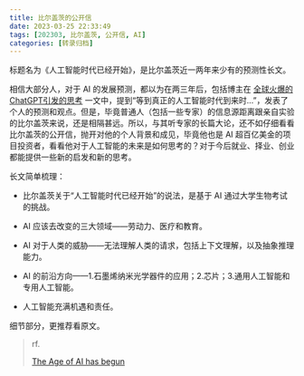 ```yaml
---
title: 比尔盖茨的公开信
date: 2023-03-25 22:33:49
tags: [202303, 比尔盖茨, 公开信, AI]
categories: [转录归档]
---
```


标题名为《人工智能时代已经开始》，是比尔盖茨近一两年来少有的预测性长文。

<!-- more -->

相信大部分人，对于 AI 的发展预测，都以为在两三年后，包括博主在 [全球火爆的ChatGPT引发的思考](https://yexingshusheng.com/2023/02/quan-qiu-huo-bao-de-chatgpt-yin-fa-de-si-kao.html#%E7%AE%80%E8%A6%81%E6%A6%82%E8%BF%B0) 一文中，提到“等到真正的人工智能时代到来时...”，发表了个人的预测和观点。但是，毕竟普通人（包括一些专家）的信息源距离跟亲自实验的比尔盖茨来说，还是相隔甚远。所以，与其听专家的长篇大论，还不如仔细看看比尔盖茨的公开信，抛开对他的个人背景和成见，毕竟他也是 AI 超百亿美金的项目投资者，看看他对于人工智能的未来是如何思考的？对于今后就业、择业、创业都能提供一些新的启发和新的思考。

长文简单梳理：

- 比尔盖茨关于“人工智能时代已经开始”的说法，是基于 AI 通过大学生物考试的挑战。

- AI 应该去改变的三大领域——劳动力、医疗和教育。

- AI 对于人类的威胁——无法理解人类的请求，包括上下文理解，以及抽象推理能力。
- AI 的前沿方向——1.石墨烯纳米光学器件的应用；2.芯片；3.通用人工智能和专用人工智能。
- 人工智能充满机遇和责任。

细节部分，更推荐看原文。

> rf.
>
> [The Age of AI has begun](https://www.gatesnotes.com/The-Age-of-AI-Has-Begun)

